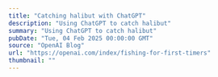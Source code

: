 ```yaml
---
title: "Catching halibut with ChatGPT"
description: "Using ChatGPT to catch halibut"
summary: "Using ChatGPT to catch halibut"
pubDate: "Tue, 04 Feb 2025 00:00:00 GMT"
source: "OpenAI Blog"
url: "https://openai.com/index/fishing-for-first-timers"
thumbnail: ""
---
```


